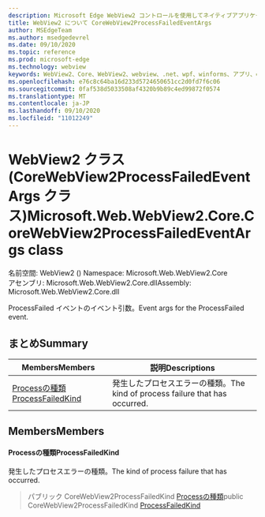 ```yaml
---
description: Microsoft Edge WebView2 コントロールを使用してネイティブアプリケーションに web 技術 (HTML、CSS、JavaScript) を埋め込む
title: WebView2 について CoreWebView2ProcessFailedEventArgs
author: MSEdgeTeam
ms.author: msedgedevrel
ms.date: 09/10/2020
ms.topic: reference
ms.prod: microsoft-edge
ms.technology: webview
keywords: WebView2、Core、WebView2、webview、.net、wpf、winforms、アプリ、edge、CoreWebView2、CoreWebView2Controller、browser control、edge html、Microsoft の WebView2。 CoreWebView2ProcessFailedEventArgs。
ms.openlocfilehash: e76c8c64ba16d233d5724650651cc2d0fd7f6c06
ms.sourcegitcommit: 0faf538d5033508af4320b9b89c4ed99872f0574
ms.translationtype: MT
ms.contentlocale: ja-JP
ms.lasthandoff: 09/10/2020
ms.locfileid: "11012249"
---
```

# <span data-ttu-id="51cf9-104">WebView2 クラス (CoreWebView2ProcessFailedEventArgs クラス)</span><span class="sxs-lookup"><span data-stu-id="51cf9-104">Microsoft.Web.WebView2.Core.CoreWebView2ProcessFailedEventArgs class</span></span> 

<span data-ttu-id="51cf9-105">名前空間: WebView2 () </span><span class="sxs-lookup"><span data-stu-id="51cf9-105">Namespace: Microsoft.Web.WebView2.Core</span></span>\
<span data-ttu-id="51cf9-106">アセンブリ: Microsoft.Web.WebView2.Core.dll</span><span class="sxs-lookup"><span data-stu-id="51cf9-106">Assembly: Microsoft.Web.WebView2.Core.dll</span></span>

<span data-ttu-id="51cf9-107">ProcessFailed イベントのイベント引数。</span><span class="sxs-lookup"><span data-stu-id="51cf9-107">Event args for the ProcessFailed event.</span></span>

## <span data-ttu-id="51cf9-108">まとめ</span><span class="sxs-lookup"><span data-stu-id="51cf9-108">Summary</span></span>

 <span data-ttu-id="51cf9-109">Members</span><span class="sxs-lookup"><span data-stu-id="51cf9-109">Members</span></span>                        | <span data-ttu-id="51cf9-110">説明</span><span class="sxs-lookup"><span data-stu-id="51cf9-110">Descriptions</span></span>
--------------------------------|---------------------------------------------
[<span data-ttu-id="51cf9-111">Processの種類</span><span class="sxs-lookup"><span data-stu-id="51cf9-111">ProcessFailedKind</span></span>](#processfailedkind) | <span data-ttu-id="51cf9-112">発生したプロセスエラーの種類。</span><span class="sxs-lookup"><span data-stu-id="51cf9-112">The kind of process failure that has occurred.</span></span>

## <span data-ttu-id="51cf9-113">Members</span><span class="sxs-lookup"><span data-stu-id="51cf9-113">Members</span></span>

#### <span data-ttu-id="51cf9-114">Processの種類</span><span class="sxs-lookup"><span data-stu-id="51cf9-114">ProcessFailedKind</span></span> 

<span data-ttu-id="51cf9-115">発生したプロセスエラーの種類。</span><span class="sxs-lookup"><span data-stu-id="51cf9-115">The kind of process failure that has occurred.</span></span>

> <span data-ttu-id="51cf9-116">パブリック CoreWebView2ProcessFailedKind [Processの種類](#processfailedkind)</span><span class="sxs-lookup"><span data-stu-id="51cf9-116">public CoreWebView2ProcessFailedKind [ProcessFailedKind](#processfailedkind)</span></span>

